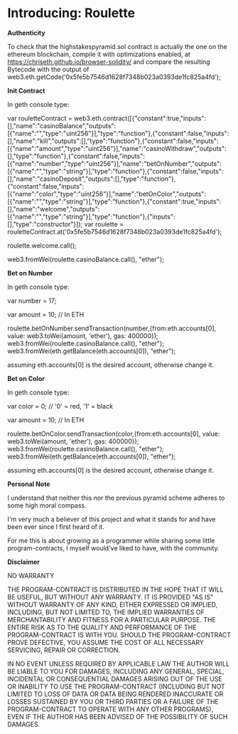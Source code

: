 # Introducing: Roulette

**Authenticity**

To check that the highstakespyramid.sol contract is actually the one on the ethereum blockchain, compile it with optimizations enabled, at https://chriseth.github.io/browser-solidity/ and compare the resulting Bytecode with the output of web3.eth.getCode('0x5fe5b7546d1628f7348b023a0393de1fc825a4fd');
        
**Init Contract**

In geth console type: 

var rouletteContract = web3.eth.contract([{"constant":true,"inputs":[],"name":"casinoBalance","outputs":[{"name":"","type":"uint256"}],"type":"function"},{"constant":false,"inputs":[],"name":"kill","outputs":[],"type":"function"},{"constant":false,"inputs":[{"name":"amount","type":"uint256"}],"name":"casinoWithdraw","outputs":[],"type":"function"},{"constant":false,"inputs":[{"name":"number","type":"uint256"}],"name":"betOnNumber","outputs":[{"name":"","type":"string"}],"type":"function"},{"constant":false,"inputs":[],"name":"casinoDeposit","outputs":[],"type":"function"},{"constant":false,"inputs":[{"name":"color","type":"uint256"}],"name":"betOnColor","outputs":[{"name":"","type":"string"}],"type":"function"},{"constant":true,"inputs":[],"name":"welcome","outputs":[{"name":"","type":"string"}],"type":"function"},{"inputs":[],"type":"constructor"}]);
var roulette = rouletteContract.at('0x5fe5b7546d1628f7348b023a0393de1fc825a4fd');

roulette.welcome.call();

web3.fromWei(roulette.casinoBalance.call(), "ether");

**Bet on Number**

In geth console type:

var number = 17;

var amount = 10; // In ETH

roulette.betOnNumber.sendTransaction(number,{from:eth.accounts[0], value: web3.toWei(amount, 'ether'), gas: 400000});
web3.fromWei(roulette.casinoBalance.call(), "ether");
web3.fromWei(eth.getBalance(eth.accounts[0]), "ether");

assuming eth.accounts[0] is the desired account, otherwise change it.

**Bet on Color** 

In geth console type:

var color = 0; // '0' = red, '1' = black

var amount = 10; // In ETH

roulette.betOnColor.sendTransaction(color,{from:eth.accounts[0], value: web3.toWei(amount, 'ether'), gas: 400000});
web3.fromWei(roulette.casinoBalance.call(), "ether");
web3.fromWei(eth.getBalance(eth.accounts[0]), "ether");

assuming eth.accounts[0] is the desired account, otherwise change it.

**Personal Note**

I understand that neither this nor the previous pyramid scheme adheres to some high moral compass.

I'm very much a believer of this project and what it stands for and have been ever since I first heard of it.

For me this is about growing as a programmer while sharing some little program-contracts, I myself would've liked to have, with the community.

**Disclaimer**

NO WARRANTY

THE PROGRAM-CONTRACT IS DISTRIBUTED IN THE HOPE THAT IT WILL BE USEFUL, BUT WITHOUT ANY WARRANTY. IT IS PROVIDED "AS IS" WITHOUT WARRANTY OF ANY KIND, EITHER EXPRESSED OR IMPLIED, INCLUDING, BUT NOT LIMITED TO, THE IMPLIED WARRANTIES OF MERCHANTABILITY AND FITNESS FOR A PARTICULAR PURPOSE. THE ENTIRE RISK AS TO THE QUALITY AND PERFORMANCE OF THE PROGRAM-CONTRACT IS WITH YOU. SHOULD THE PROGRAM-CONTRACT PROVE DEFECTIVE, YOU ASSUME THE COST OF ALL NECESSARY SERVICING, REPAIR OR CORRECTION.

IN NO EVENT UNLESS REQUIRED BY APPLICABLE LAW THE AUTHOR WILL BE LIABLE TO YOU FOR DAMAGES, INCLUDING ANY GENERAL, SPECIAL, INCIDENTAL OR CONSEQUENTIAL DAMAGES ARISING OUT OF THE USE OR INABILITY TO USE THE PROGRAM-CONTRACT (INCLUDING BUT NOT LIMITED TO LOSS OF DATA OR DATA BEING RENDERED INACCURATE OR LOSSES SUSTAINED BY YOU OR THIRD PARTIES OR A FAILURE OF THE PROGRAM-CONTRACT TO OPERATE WITH ANY OTHER PROGRAMS), EVEN IF THE AUTHOR HAS BEEN ADVISED OF THE POSSIBILITY OF SUCH DAMAGES. 
